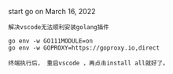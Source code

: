 start go on March 16, 2022



```
解决vscode无法顺利安装golang插件

go env -w GO111MODULE=on 
go env -w GOPROXY=https://goproxy.io,direct 

终端执行后， 重启vscode ，再点击install all就好了。
```